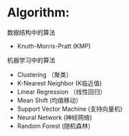 # Algorithm:

数据结构中的算法
- Knuth-Morris-Pratt (KMP)

机器学习中的算法
- Clustering （聚类）
- K-Nearest Neighbor (K临近值)
- Linear Regression （线性回归）
- Mean Shift (均值移动）
- Support Vector Machine (支持向量机)
- Neural Network (神经网络)
- Random Forest (随机森林）